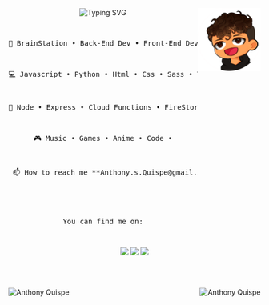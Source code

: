 <div align="center">
<img src="https://github.com/AnthonyQuispe/AnthonyQuispe/blob/main/assets/CartoonV.png" width="25%" align="right" />
<img src="https://readme-typing-svg.demolab.com?font=Inconsolata&weight=500&size=50&duration=4000&pause=300&center=true&vCenter=true&multiline=true&repeat=false&random=false&width=1500&height=200&lines=Hi+Nice+to+meet+you+%F0%9F%AB%B1%F0%9F%8F%BC%E2%80%8D%F0%9F%AB%B2%F0%9F%8F%BB+;My+name+is+Anthony;I'm+a+Full+Stack+Engineer+Wizard" alt="Typing SVG"  width="70%" /></a>
<br><br>

<pre>
<p align="center">💼 BrainStation • Back-End Dev • Front-End Dev</p>
<p align="center">💻 Javascript • Python • Html • Css • Sass • Typescript • </p>
<p align="center">📖 Node • Express • Cloud Functions • FireStore • MySQL •</p>
<p align="center">🎮 Music • Games • Anime • Code •</p>
<p> 📫 How to reach me **Anthony.s.Quispe@gmail.com </p>
<br>
<p>You can find me on:</p>
</pre>
<div align="center">

[![](https://img.shields.io/badge/Linkedin-0a66c2)](http://linkedin.com/in/anthonyqs)
[![](https://img.shields.io/badge/Youtube-FF0000)](https://www.youtube.com/channel/UCGiQcLBUgTrmortgLTT7cIA)
[![](https://img.shields.io/badge/Portfolio-FEAE2E)](https://anthonyquispe.com/)

</div>
<br><br>

<div align="center" >
<img align="left" src="https://github-readme-stats.vercel.app/api/top-langs?username=AnthonyQuispe&show_icons=true&locale=en&theme=dracula&layout=compact" alt="Anthony Quispe" /></p>
<img align="right" src="https://github-readme-stats.vercel.app/api?username=AnthonyQuispe&show_icons=true&locale=en&theme=dracula&layout=compact" alt="Anthony Quispe" /></p>
<div>
</div>
